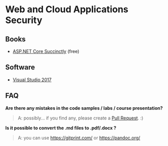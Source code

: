 # Web and Cloud Applications Security

## Books
- [ASP.NET Core Succinctly](https://www.syncfusion.com/resources/techportal/details/ebooks/ASP_NET_Core_Succinctly?utm_source=ebook&utm_medium=edm&utm_campaign=dotnetCoreApr17) (free)

## Software
- [Visual Studio 2017](https://www.visualstudio.com/downloads/)

## FAQ

**Are there any mistakes in the code samples / labs / course presentation?**

>A: possibly... if you find any, please create a [Pull Request](https://help.github.com/articles/about-pull-requests/). :)

**Is it possible to convert the .md files to .pdf/.docx ?**

>A: you can use https://gitprint.com/ or https://pandoc.org/
